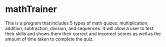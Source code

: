 mathTrainer
===========
This is a program that includes 5 types of math quizes: multiplication, addition, subtraction, division, and sequences.  It will allow a user to test their skills and shows them their correct and incorrect scores as well as the amount of time taken to complete the quiz.
